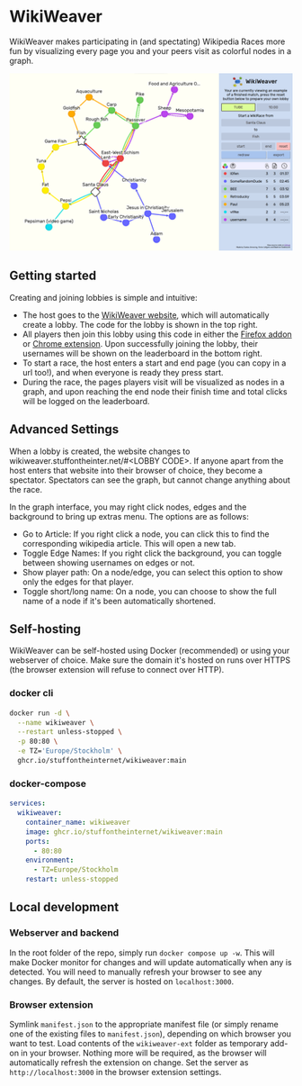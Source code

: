 # WikiWeaver

WikiWeaver makes participating in (and spectating) Wikipedia Races more fun by visualizing every page you and your peers visit as colorful nodes in a graph.

![Image of website](example.png)

## Getting started

Creating and joining lobbies is simple and intuitive:

- The host goes to the [WikiWeaver website](https://wikiweaver.stuffontheinter.net/), which will automatically create a lobby. The code for the lobby is shown in the top right.
- All players then join this lobby using this code in either the [Firefox addon](https://addons.mozilla.org/en-US/firefox/addon/wikiweaver/) or [Chrome extension](https://chromewebstore.google.com/detail/apmgfgikhdikmeljhhomehnkhabiidmp?hl=en). Upon successfully joining the lobby, their usernames will be shown on the leaderboard in the bottom right.
- To start a race, the host enters a start and end page (you can copy in a url too!), and when everyone is ready they press start.
- During the race, the pages players visit will be visualized as nodes in a graph, and upon reaching the end node their finish time and total clicks will be logged on the leaderboard.

## Advanced Settings

When a lobby is created, the website changes to wikiweaver.stuffontheinter.net/#\<LOBBY CODE\>. If anyone apart from the host enters that website into their browser of choice, they become a spectator. Spectators can see the graph, but cannot change anything about the race.

In the graph interface, you may right click nodes, edges and the background to bring up extras menu. The options are as follows:

- Go to Article: If you right click a node, you can click this to find the corresponding wikipedia article. This will open a new tab.
- Toggle Edge Names: If you right click the background, you can toggle between showing usernames on edges or not.
- Show player path: On a node/edge, you can select this option to show only the edges for that player.
- Toggle short/long name: On a node, you can choose to show the full name of a node if it's been automatically shortened.

## Self-hosting

WikiWeaver can be self-hosted using Docker (recommended) or using your webserver of choice.
Make sure the domain it's hosted on runs over HTTPS (the browser extension will refuse to connect over HTTP).

### docker cli

```bash
docker run -d \
  --name wikiweaver \
  --restart unless-stopped \
  -p 80:80 \
  -e TZ='Europe/Stockholm' \
  ghcr.io/stuffontheinternet/wikiweaver:main
```

### docker-compose

```yaml
services:
  wikiweaver:
    container_name: wikiweaver
    image: ghcr.io/stuffontheinternet/wikiweaver:main
    ports:
      - 80:80
    environment:
      - TZ=Europe/Stockholm
    restart: unless-stopped
```

## Local development


### Webserver and backend

In the root folder of the repo, simply run `docker compose up -w`.
This will make Docker monitor for changes and will update automatically when any is detected.
You will need to manually refresh your browser to see any changes.
By default, the server is hosted on `localhost:3000`.

### Browser extension

Symlink `manifest.json` to the appropriate manifest file (or simply rename one of the existing files to `manifest.json`), depending on which browser you want to test.
Load contents of the `wikiweaver-ext` folder as temporary add-on in your browser.
Nothing more will be required, as the browser will automatically refresh the extension on change.
Set the server as `http://localhost:3000` in the browser extension settings.
